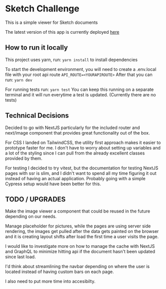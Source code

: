 # Sketch Challenge

This is a simple viewer for Sketch documents

The latest version of this app is currently deployed [here](https://sketch-challenge.vercel.app/)

## How to run it locally

This project uses yarn, run:
`yarn install` to install dependencies

To start the development environment, you will need to create a .env.local file
with your root api route `API_ROUTE=<YOURAPIROUTE>`
After that you can run:
`yarn dev`

For running tests run:
`yarn test`
You can keep this running on a separate terminal and it will run everytime a test is updated.
(Currently there are no tests)

## Technical Decisions

Decided to go with NextJS particularly for the included router and next/image component that
provides great functionality out of the box.

For CSS I landed on TailwindCSS, the utility first approach makes it easier to prototype faster for me.
I don't have to worry about setting up variables and a lot of the styling since I can pull from the already
excellent classes provided by them.

For testing I decided to try vitest, but the documentation for testing NextJS pages with ssr is slim, and I
didn't want to spend all my time figuring it out instead of having an actual application. Probably going with
a simple Cypress setup would have been better for this.

## TODO / UPGRADES

Make the image viewer a component that could be reused in the future depending on our needs.

Manage placeholder for pictures, while the pages are using server side rendering, the images get pulled
after the data gets painted on the browser and it is creating layout shifts after load the first time
a user visits the page.

I would like to investigate more on how to manage the cache with NextJS and GraphQL to minimize hitting
api if the document hasn't been updated since last load.

I'd think about streamlining the navbar depending on where the user is located instead of having custom bars on each page.

I also need to put more time into accesibilty.
